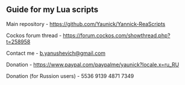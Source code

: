 ## **Guide for my Lua scripts**

Main repository - https://github.com/Yaunick/Yannick-ReaScripts

Cockos forum thread - https://forum.cockos.com/showthread.php?t=258958

Contact me - b.yanushevich@gmail.com

Donation - https://www.paypal.com/paypalme/yaunick?locale.x=ru_RU

Donation (for Russion users) - 5536 9139 4871 7349
